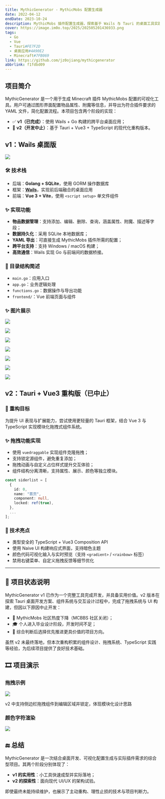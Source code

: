 ```yaml
---
title: MythicGenerator - MythicMobs 配置生成器
date: 2022-04-12
endDate: 2023-10-24
description: MythicMobs 插件配置生成器，探索基于 Wails 与 Tauri 的桌面工具实践
cover: https://image.im0o.top/2025/202505201436933.png
tags:
  - Go
  - Vue
  - Tauri#FE7F2D
  - 桌面应用#4A90E2
  - Minecraft#7FB069
link: https://github.com/jz0ojiang/mythicgenerator
abbrlink: f1fdbd09
---
```



## 项目简介

MythicGenerator 是一个用于生成 Minecraft 插件 MythicMobs 配置的可视化工具。用户可通过图形界面配置物品属性、附魔等信息，并导出为符合插件要求的 YAML 文件，简化配置流程。本项目包含两个阶段的实现：

- ✅ **v1（已完成）**：使用 Wails + Go 构建的跨平台桌面应用；
- 🚧 **v2（开发中止）**：基于 Tauri + Vue3 + TypeScript 的现代化重构版本。


## v1：Wails 桌面版

![](https://image.im0o.top/2025/202505201434886.png)

### 🛠 技术栈

- 后端：**Golang + SQLite**，使用 GORM 操作数据库
- 框架：**[Wails](https://wails.io/)**，实现前后端融合的桌面应用
- 前端：**Vue 3 + Vite**，使用 `<script setup>` 单文件组件

### ✨ 实现功能

- **物品数据管理**：支持添加、编辑、删除、查询，涵盖属性、附魔、描述等字段；
- **数据持久化**：采用 SQLite 本地数据库；
- **YAML 导出**：可直接生成 MythicMobs 插件所需的配置；
- **跨平台支持**：支持 Windows / macOS 构建；
- **高效通信**：Wails 实现 Go 与前端间的数据桥接。

### 📂 目录结构简述

- `main.go`：应用入口
- `app.go`：业务逻辑处理
- `functions.go`：数据操作与导出功能
- `frontend/`：Vue 前端页面与组件

### ✨ 图片展示

![](https://image.im0o.top/2025/202505201435720.png)

![](https://image.im0o.top/2025/202505201435516.png)

![](https://image.im0o.top/2025/202505201436619.png)

![](https://image.im0o.top/2025/202505201436988.png)

![](https://image.im0o.top/2025/202505201436237.png)

![](https://image.im0o.top/2025/202505201436646.png)

![](https://image.im0o.top/2025/202505201436933.png)

## v2：Tauri + Vue3 重构版（已中止）

### 🎯 重构目标

为提升 UI 表现与扩展能力，尝试使用更轻量的 Tauri 框架，结合 Vue 3 与 TypeScript 实现模块化拖拽式组件系统。

### ✨ 拖拽功能实现

- 使用 `vuedraggable` 实现组件克隆拖拽；
- 支持锁定源组件，避免重复添加；
- 拖拽动画与自定义占位样式提升交互体验；
- 组件结构分离清晰，支持属性、展示、颜色等独立模块。

```ts
const siderlist = [
  {
    id: 0,
    name: "首页",
    component: null,
    locked: ref(true),
  },
  ...
];
```

### 🧪 技术亮点

* 类型安全的 TypeScript + Vue3 Composition API
* 使用 Naive UI 构建响应式界面，支持暗色主题
* 颜色代码可视化输入与实时预览（支持 `<gradient>` / `<rainbow>` 标签）
* 禁用右键菜单、自定义拖拽反馈等细节优化

---

## 📌 项目状态说明

MythicGenerator v1 已作为一个完整工具完成开发，并具备实用价值。v2 版本在探索 Tauri 桌面开发方案、组件系统与交互设计过程中，完成了拖拽系统与 UI 构建，但因以下原因中止开发：

* 🔻 MythicMobs 社区热度下降（MCBBS 社区关闭）；
* 🎓 个人进入毕业设计阶段，开发时间不足；
* 🎯 综合判断后选择优先推进更具价值的项目方向。

虽然 v2 未最终落地，但本次重构积累的组件设计、拖拽系统、TypeScript 实践等经验，为后续项目提供了良好技术基础。

## 🎞️ 项目演示

### 拖拽示例

![](https://image.im0o.top/2025/202505201432394.gif)

<figcaption>v2 中支持侧边栏拖拽组件到编辑区域并锁定，体现模块化设计思路</figcaption>

### 颜色字符渲染

![](https://image.im0o.top/2025/202505201433100.gif)

## 🔚 总结

MythicGenerator 是一次结合桌面开发、可视化配置生成与实际插件需求的综合型项目。其两个阶段分别体现了：

* **v1 的实用性**：小工具快速成型并实际落地；
* **v2 的探索性**：面向现代 UI/UX 的架构试验。

即使最终未能持续维护，也展示了主动重构、理性止损的技术与项目判断力。

